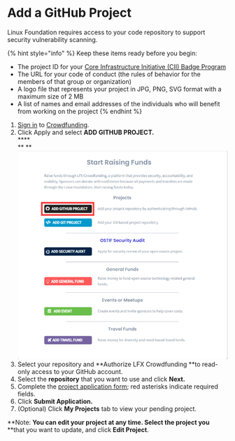 # Add a GitHub Project

Linux Foundation requires access to your code repository to support security vulnerability scanning.

{% hint style="info" %}
Keep these items ready before you begin:

* The project ID for your [Core Infrastructure Initiative (CII) Badge Program](https://www.coreinfrastructure.org/programs/badge-program/) 
* The URL for your code of conduct (the rules of behavior for the members of that group or organization)
* A logo file that represents your project in JPG, PNG, SVG format with a maximum size of 2 MB
* A list of names and email addresses of the individuals who will benefit from working on the project
{% endhint %}

1. [Sign in](../../sso/sign-in/) to [Crowdfunding](https://funding.communitybridge.org).
2. Click Apply and select **ADD GITHUB PROJECT.**\
   ****\
   ** **![](<../../.gitbook/assets/add github project.png>)
3. Select your repository and **Authorize LFX Crowdfunding **to read-only access to your GitHub account.
4. Select the **repository** that you want to use and click **Next.**
5. Complete the [project application form](../project-application.md); red asterisks indicate required fields.
6. Click **Submit Application.**
7. (Optional) Click **My Projects** tab to view your pending project.

**Note: **You can edit your project at any time. Select the project you** **that you want to update, and click **Edit Project**.
